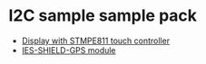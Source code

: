 # I2C sample sample pack

- [Display with STMPE811 touch controller](/samples/I2C/Display)
- [IES-SHIELD-GPS module](/samples/I2C/GPS)
